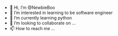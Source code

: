 - 👋 Hi, I’m @NewbieBoo
- 👀 I’m interested in learning to be software engineer
- 🌱 I’m currently learning python
- 💞️ I’m looking to collaborate on ...
- 📫 How to reach me ...

<!---
NewbieBoo/NewbieBoo is a ✨ special ✨ repository because its `README.md` (this file) appears on your GitHub profile.
You can click the Preview link to take a look at your changes.
--->
